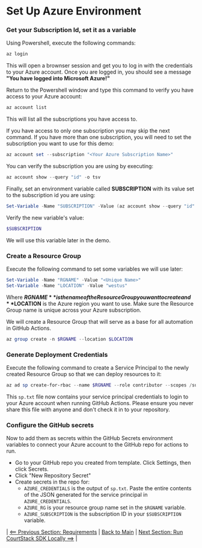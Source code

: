 # Set Up Azure Environment
### Get your Subscription Id, set it as a variable
Using Powershell, execute the following commands:

```powershell
az login
```

This will open a brownser session and get you to log in with the credentials to your Azure account. Once you are logged in, you should see a message **"You have logged into Microsoft Azure!"**

Return to the Powershell window and type this command to verify you have access to your Azure account:

```powershell
az account list
```

This will list all the subscriptions you have access to.

If you have access to only one subscription you may skip the next command. If you have more than one subscription, you will need to set the subscription you want to use for this demo:

```powershell
az account set --subscription "<Your Azure Subscription Name>"
```

You can verify the subscription you are using by executing:

```powershell
az account show --query "id" -o tsv
```

Finally, set an environment variable called **SUBSCRIPTION** with its value set to the subscription id you are using:

```powershell
Set-Variable -Name "SUBSCRIPTION" -Value (az account show --query "id" -o tsv)
```

Verify the new variable's value:

```powershell
$SUBSCRIPTION
```

We will use this variable later in the demo.

### Create a Resource Group
Execute the following command to set some variables we will use later:

```powershell
Set-Variable -Name "RGNAME" -Value "<Unique Name>"
Set-Variable -Name "LOCATION" -Value "westus"
```

Where **$RGNAME** is the name of the Resource Group you want to create and **$LOCATION** is the Azure region you want to use. Make sure the Resource Group name is unique across your Azure subscription.

We will create a Resource Group that will serve as a base for all automation in GitHub Actions. 

```powershell
az group create -n $RGNAME --location $LOCATION
```

### Generate Deployment Credentials
Execute the following command to create a Service Principal to the newly created Resource Group so that we can deploy resources to it:

```powershell
az ad sp create-for-rbac --name $RGNAME --role contributor --scopes /subscriptions/$SUBSCRIPTION/resourceGroups/$RGNAME --sdk-auth | Out-File -FilePath .\sp.txt
```

This `sp.txt` file now contains your service principal credentials to login to your Azure account when running GitHub Actions. Please ensure you never share this file with anyone and don't check it in to your repository.

### Configure the GitHub secrets
Now to add them as secrets within the GitHub Secrets environment variables to connect your Azure account to the GitHub repo for actions to run.
* Go to your GitHub repo you created from template. Click Settings, then click Secrets.
* Click "New Repository Secret"
* Create secrets in the repo for:
  * `AZURE_CREDENTIALS` is the output of `sp.txt`. Paste the entire contents of the JSON generated for the service principal in `AZURE_CREDENTIALS`.
  * `AZURE_RG` is your resource group name set in the `$RGNAME` variable.
  * `AZURE_SUBSCRIPTION` is the subscription ID in your `$SUBSCRIPTION` variable.

| [<== Previous Section: Requirements](Requirements.md) | [Back to Main](../README.md) | [Next Section: Run CourtStack SDK Locally ==>](RunSDK.md) |